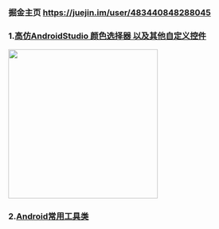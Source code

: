 ### 掘金主页 https://juejin.im/user/483440848288045

### 1.[高仿AndroidStudio 颜色选择器 以及其他自定义控件](https://github.com/zhanpple/colorPicker)




<img src="https://github.com/zhanpple/zhanpple.github.io/blob/master/file/color_picker.png" height = "300"/>




###  2.[Android常用工具类](https://github.com/zhanpple/utils)
